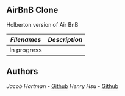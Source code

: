 ## AirBnB Clone

Holberton version of Air BnB

|         *Filenames*         |                      *Description*                                         |
|-----------------------------|----------------------------------------------------------------------------|
| In progress                 |                                                                            |


## Authors
*Jacob Hartman* - [Github](https://github.com/JacobBHartman)
*Henry Hsu* - [Github](https://github.com/henryh28)
